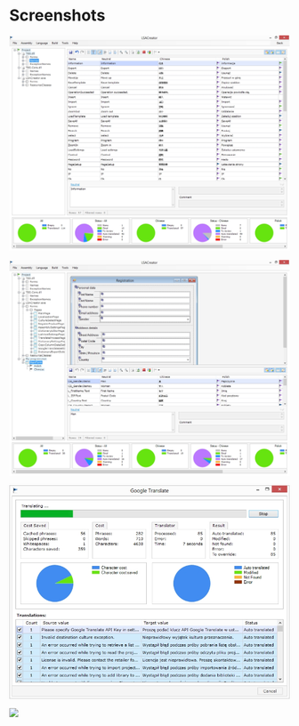 # Screenshots

![](_media/main_1280x984.jpg)

![](_media/main_preview_1280x984.jpg)

![](_media/google_translate_811x619.jpg)

![](_media/dictionary_616x369.jpg)